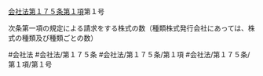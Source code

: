 [会社法第１７５条第１項](会社法＿＿＿＿第１７５条第１項)第１号

次条第一項の規定による請求をする株式の数（種類株式発行会社にあっては、株式の種類及び種類ごとの数）


#会社法
#会社法/第１７５条
#会社法/第１７５条/第１項
#会社法/第１７５条/第１項/第１号

